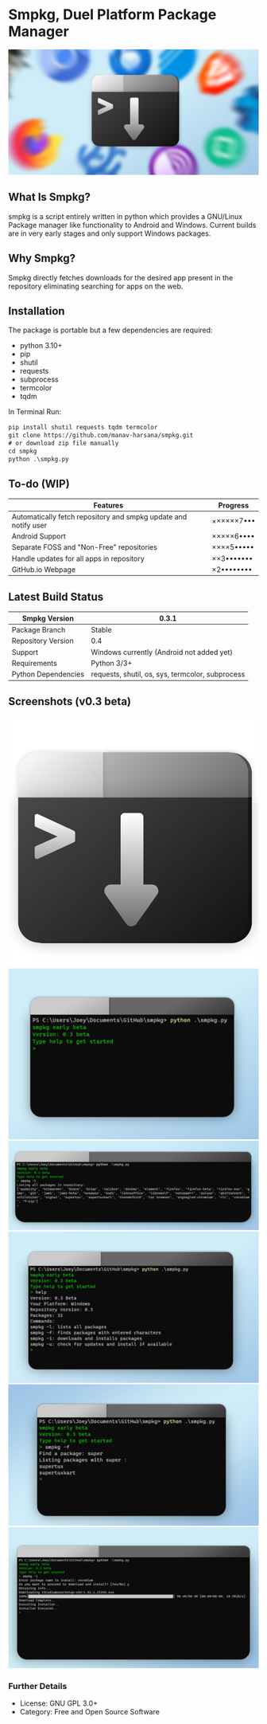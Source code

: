 # Smpkg, Duel Platform Package Manager
![Image was supposed to be here](https://github.com/manav-harsana/smpkg/blob/main/config/images/banner.png?raw=true)

## What Is Smpkg?
smpkg is a script entirely written in python which provides a GNU/Linux Package manager like functionality to Android and Windows. Current builds are in very early stages and only support Windows packages.

## Why Smpkg?
Smpkg directly fetches downloads for the desired app present in the repository eliminating searching for apps on the web.

## Installation
The package is portable but a few dependencies are required:
- python 3.10+
- pip
- shutil
- requests
- subprocess
- termcolor
- tqdm

In Terminal Run:
```
pip install shutil requests tqdm termcolor
git clone https://github.com/manav-harsana/smpkg.git
# or download zip file manually
cd smpkg
python .\smpkg.py
```

## To-do (WIP)

| Features | Progress|
|-------------|------------|
|Automatically fetch repository and smpkg update and notify user |  ××××××7••• |
|Android Support | ×××××6•••• |
|Separate FOSS and "Non-Free" repositories | ××××5••••• |
|Handle updates for all apps in repository| ××3••••••• |
|GitHub.io Webpage|×2••••••••|

## Latest Build Status
|Smpkg Version| 0.3.1 |
|-------------------|-----|
|Package Branch|Stable|
|Repository Version|0.4|
|Support|Windows currently (Android not added yet)|
|Requirements| Python 3/3+|
|Python Dependencies| requests, shutil, os, sys, termcolor, subprocess|

## Screenshots (v0.3 beta)
![Image was supposed to be here](https://github.com/manav-harsana/smpkg/blob/main/config/images/icon.png?raw=true)
![Image was supposed to be here](https://github.com/manav-harsana/smpkg/blob/main/config/images/screenshot1.png?raw=true)
![Image was supposed to be here](https://github.com/manav-harsana/smpkg/blob/main/config/images/screenshot2.png?raw=true)
![Image was supposed to be here](https://github.com/manav-harsana/smpkg/blob/main/config/images/screenshot3.png?raw=true)
![Image was supposed to be here](https://github.com/manav-harsana/smpkg/blob/main/config/images/screenshot4.png?raw=true)
![Image was supposed to be here](https://github.com/manav-harsana/smpkg/blob/main/config/images/screenshot5.png?raw=true)

### Further Details
- License: GNU GPL 3.0+
- Category: Free and Open Source Software
